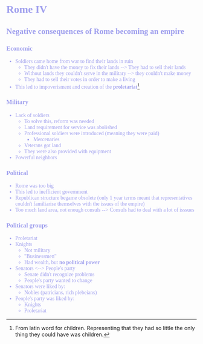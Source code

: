 <font color=#a0a0ee>
<span style="font-family:'Cascadia code'">

# Rome IV

## Negative consequences of Rome becoming an empire

### Economic
- Soldiers came home from war to find their lands in ruin
  - They didn't have the money to fix their lands --> They had to sell their lands
  - Without lands they couldn't serve in the military --> they couldn't make money
  - They had to sell their votes in order to make a living
- This led to impoverisment and creation of the **proletariat**[^1]
[^1]: From latin word for children. Representing that they had so little the only thing they could have was children.

### Military
- Lack of soldiers 
  - To solve this, reform was needed
  - Land requirement for service was abolished
  - Professional soldiers were introduced (meaning they were paid)
    - Mercenaries
  - Veterans got land
  - They were also provided with equipment
- Powerful neighbors



### Political
- Rome was too big
- This led to inefficient government
- Republican structure begame obsolete (only 1 year terms meant that representatives couldn't familiarise themselves with the issues of the empire)
- Too much land area, not enough consuls --> Consuls had to deal with a lot of isssues

### Political groups
- Proletariat
- Knights
  - Not military
  - "Businessmen"
  - Had wealth, but **no political power**
- Senators <--> People's party
  - Senate didn't recognize problems
  - People's party wanted to change
- Senators were liked by:
  - Nobles (patricians, rich plebeians)
- People's party was liked by:
  - Knights
  - Proletariat




</span>
</font>